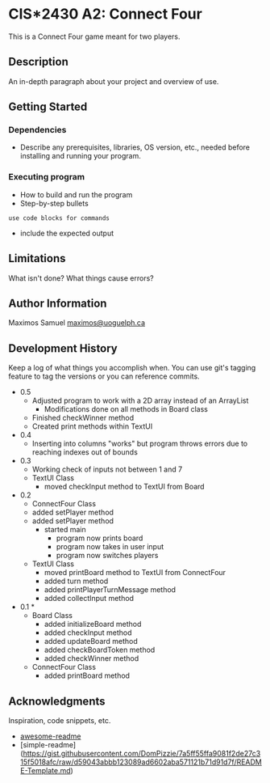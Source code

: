 # CIS*2430 A2: Connect Four

This is a Connect Four game meant for two players.

## Description

An in-depth paragraph about your project and overview of use.

## Getting Started

### Dependencies

* Describe any prerequisites, libraries, OS version, etc., needed before installing and running your program.



### Executing program

* How to build and run the program
* Step-by-step bullets
```
use code blocks for commands
```
* include the expected output

## Limitations

What isn't done? What things cause errors?  

## Author Information

Maximos Samuel
maximos@uoguelph.ca

## Development History

Keep a log of what things you accomplish when.  You can use git's tagging feature to tag the versions or you can reference commits.

* 0.5
    * Adjusted program to work with a 2D array instead of an ArrayList
        * Modifications done on all methods in Board class
    * Finished checkWinner method
    * Created print methods within TextUI
* 0.4
    * Inserting into columns "works" but program throws errors due to reaching indexes out of bounds
* 0.3
    * Working check of inputs not between 1 and 7
    * TextUI Class
        * moved checkInput method to TextUI from Board
* 0.2
    * ConnectFour Class
    * added setPlayer method
    * added setPlayer method
        * started main
            * program now prints board
            * program now takes in user input
            * program now switches players
    * TextUI Class
        * moved printBoard method to TextUI from ConnectFour
        * added turn method
        * added printPlayerTurnMessage method
        * added collectInput method
* 0.1
    * 
    * Board Class
        * added initializeBoard method
        * added checkInput method
        * added updateBoard method
        * added checkBoardToken method
        * added checkWinner method  
    * ConnectFour Class
        * added printBoard method
    

## Acknowledgments

Inspiration, code snippets, etc.
* [awesome-readme](https://github.com/matiassingers/awesome-readme)
* [simple-readme] (https://gist.githubusercontent.com/DomPizzie/7a5ff55ffa9081f2de27c315f5018afc/raw/d59043abbb123089ad6602aba571121b71d91d7f/README-Template.md)



